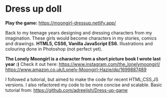 # Dress up doll

**Play the game:** https://moongirl-dressup.netlify.app/

Back to my teenage years designing and dressing characters from my imagination. These girls would become characters in my stories, comics and drawings.
**HTML5, CSS6, Vanilla JavaScript ES6.**
Illustrations and colouring done in Photoshop (not perfect yet).

**The Lonely Moongirl is a character from a short picture book I wrote last year :)**
Check it out here: 
https://www.instagram.com/the_lonelymoongirl/    
https://www.amazon.co.uk/Lonely-Moongirl-Hazie/dp/1699887489


I followed a tutorial, but aimed to make the code for recent HTML,CSS,JS versions. 
I also refactored my code to be more concise and scalable.
Basic tutorial from:
https://github.com/adreejish/Dress-up-game
